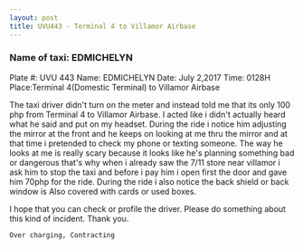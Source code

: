 ```yaml
---
layout: post
title: UVU443 - Terminal 4 to Villamor Airbase
---
```


### Name of taxi: EDMICHELYN

Plate #: UVU 443
Name: EDMICHELYN 
Date: July 2,2017
Time: 0128H 
Place:Terminal 4(Domestic Terminal) to Villamor Airbase 

The taxi driver didn't turn on the meter and instead told me that its only 100 php from Terminal 4 to Villamor Airbase. I acted like i didn't actually heard what he said and put on my headset. During the ride i notice him adjusting the mirror at the front and he keeps on looking at me thru the mirror and at that time i pretended to check my phone or texting someone. The way he looks at me is really scary because it looks like he's planning something bad or dangerous that's why when i already saw the 7/11 store near villamor i ask him to stop the taxi and before i pay him i open first the door and gave him 70php for the ride.  During the ride i also notice the back shield or back window is Also covered with cards or used boxes. 

I hope that you can check or profile the driver. Please do something about this kind of incident. Thank you. 

```Over charging, Contracting```
